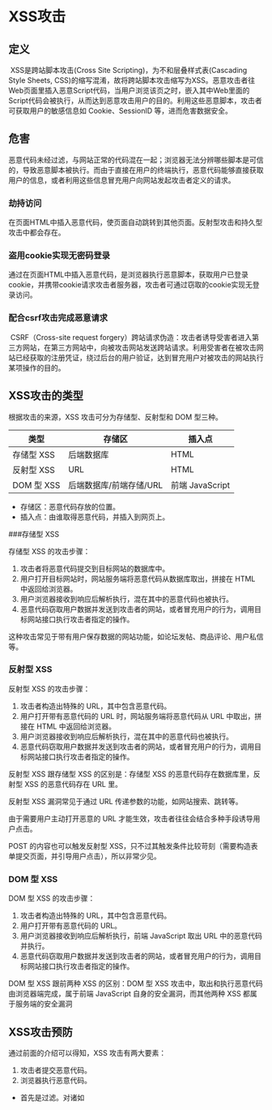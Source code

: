 # XSS攻击

## 定义

​	XSS是跨站脚本攻击(Cross Site Scripting)，为不和层叠样式表(Cascading Style Sheets, CSS)的缩写混淆，故将跨站脚本攻击缩写为XSS。恶意攻击者往Web页面里插入恶意Script代码，当用户浏览该页之时，嵌入其中Web里面的Script代码会被执行，从而达到恶意攻击用户的目的。利用这些恶意脚本，攻击者可获取用户的敏感信息如 Cookie、SessionID 等，进而危害数据安全。

## 危害

​	恶意代码未经过滤，与网站正常的代码混在一起；浏览器无法分辨哪些脚本是可信的，导致恶意脚本被执行。而由于直接在用户的终端执行，恶意代码能够直接获取用户的信息，或者利用这些信息冒充用户向网站发起攻击者定义的请求。

### 劫持访问

​	在页面HTML中插入恶意代码，使页面自动跳转到其他页面。反射型攻击和持久型攻击中都会存在。

### 盗用cookie实现无密码登录

​	通过在页面HTML中插入恶意代码，是浏览器执行恶意脚本，获取用户已登录cookie，并携带cookie请求攻击者服务器，攻击者可通过窃取的cookie实现无登录访问。

### 配合csrf攻击完成恶意请求

​	CSRF（Cross-site request forgery）跨站请求伪造：攻击者诱导受害者进入第三方网站，在第三方网站中，向被攻击网站发送跨站请求。利用受害者在被攻击网站已经获取的注册凭证，绕过后台的用户验证，达到冒充用户对被攻击的网站执行某项操作的目的。

## XSS攻击的类型

根据攻击的来源，XSS 攻击可分为存储型、反射型和 DOM 型三种。

| 类型       | 存储区                  | 插入点          |
| ---------- | ----------------------- | --------------- |
| 存储型 XSS | 后端数据库              | HTML            |
| 反射型 XSS | URL                     | HTML            |
| DOM 型 XSS | 后端数据库/前端存储/URL | 前端 JavaScript |

-   存储区：恶意代码存放的位置。
-   插入点：由谁取得恶意代码，并插入到网页上。

###存储型 XSS

存储型 XSS 的攻击步骤：

1.  攻击者将恶意代码提交到目标网站的数据库中。
2.  用户打开目标网站时，网站服务端将恶意代码从数据库取出，拼接在 HTML 中返回给浏览器。
3.  用户浏览器接收到响应后解析执行，混在其中的恶意代码也被执行。
4.  恶意代码窃取用户数据并发送到攻击者的网站，或者冒充用户的行为，调用目标网站接口执行攻击者指定的操作。

这种攻击常见于带有用户保存数据的网站功能，如论坛发帖、商品评论、用户私信等。

### 反射型 XSS

反射型 XSS 的攻击步骤：

1.  攻击者构造出特殊的 URL，其中包含恶意代码。
2.  用户打开带有恶意代码的 URL 时，网站服务端将恶意代码从 URL 中取出，拼接在 HTML 中返回给浏览器。
3.  用户浏览器接收到响应后解析执行，混在其中的恶意代码也被执行。
4.  恶意代码窃取用户数据并发送到攻击者的网站，或者冒充用户的行为，调用目标网站接口执行攻击者指定的操作。

反射型 XSS 跟存储型 XSS 的区别是：存储型 XSS 的恶意代码存在数据库里，反射型 XSS 的恶意代码存在 URL 里。

反射型 XSS 漏洞常见于通过 URL 传递参数的功能，如网站搜索、跳转等。

由于需要用户主动打开恶意的 URL 才能生效，攻击者往往会结合多种手段诱导用户点击。

POST 的内容也可以触发反射型 XSS，只不过其触发条件比较苛刻（需要构造表单提交页面，并引导用户点击），所以非常少见。

### DOM 型 XSS

DOM 型 XSS 的攻击步骤：

1.  攻击者构造出特殊的 URL，其中包含恶意代码。
2.  用户打开带有恶意代码的 URL。
3.  用户浏览器接收到响应后解析执行，前端 JavaScript 取出 URL 中的恶意代码并执行。
4.  恶意代码窃取用户数据并发送到攻击者的网站，或者冒充用户的行为，调用目标网站接口执行攻击者指定的操作。

DOM 型 XSS 跟前两种 XSS 的区别：DOM 型 XSS 攻击中，取出和执行恶意代码由浏览器端完成，属于前端 JavaScript 自身的安全漏洞，而其他两种 XSS 都属于服务端的安全漏洞

## XSS攻击预防

通过前面的介绍可以得知，XSS 攻击有两大要素：

1.  攻击者提交恶意代码。
2.  浏览器执行恶意代码。

-   首先是过滤。对诸如<script>、<img>、<a>等标签进行过滤。
-   其次是编码。像一些常见的符号，如<>在输入的时候要对其进行转换编码，这样做浏览器是不会对该标签进行解释执行的，同时也不影响显示效果。
-   最后是限制。通过以上的案例我们不难发现xss攻击要能达成往往需要较长的字符串，因此对于一些可以预期的输入可以通过限制长度强制截断来进行防御。
-   避免内联事件，尽量不要使用 `onLoad="onload('{{data}}')"`、`onClick="go('{{action}}')"` 这种拼接内联事件的写法。在 JavaScript 中通过 `.addEventlistener()` 事件绑定会更安全。
-   前端采用拼接 HTML 的方法比较危险，如果框架允许，使用 `createElement`、`setAttribute` 之类的方法实现。或者采用比较成熟的渲染框架，如 Vue/React 等。
-   可使用 XSS 攻击字符串和自动扫描工具寻找潜在的 XSS 漏洞。
-   开启模板引擎自带的 HTML 转义功能。